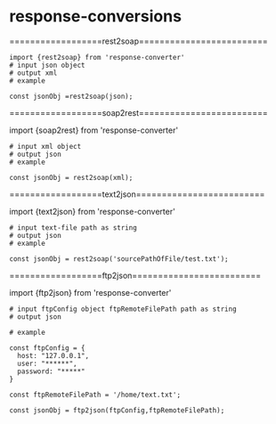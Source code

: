 # response-conversions

==================rest2soap=========================

    import {rest2soap} from 'response-converter'
    # input json object
    # output xml
    # example
    
    const jsonObj =rest2soap(json);


==================soap2rest=========================

import {soap2rest} from 'response-converter'

    # input xml object
    # output json
    # example

    const jsonObj = rest2soap(xml);

==================text2json=========================

import {text2json} from 'response-converter'

    # input text-file path as string
    # output json
    # example

    const jsonObj = rest2soap('sourcePathOfFile/test.txt');

==================ftp2json=========================

import {ftp2json} from 'response-converter'

    # input ftpConfig object ftpRemoteFilePath path as string
    # output json
    
    # example 

    const ftpConfig = {
      host: "127.0.0.1",
      user: "******",
      password: "*****"
    }

    const ftpRemoteFilePath = '/home/text.txt';

    const jsonObj = ftp2json(ftpConfig,ftpRemoteFilePath);


